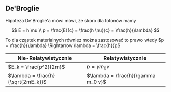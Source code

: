 ## De'Broglie

Hipoteza De'Broglie'a mówi mówi, że skoro dla fotonów mamy

$$
E = h \nu \\
p = \frac{E}{c} = \frac{h \nu}{c} = \frac{h}{\lambda}
$$

To dla cząstek materialnych równiez można zastosować to prawo wtedy $p = \frac{h}{\lambda} \Rightarrow \lambda = \frac{h}{p$

| Nie-Relatywistycznie               | Relatywistycznie                   |
|------------------------------------|------------------------------------|
| $E_k = \frac{p^2}{2m}$             | $p = \gamma m_0 v$                 |
| $\lambda = \frac{h}{\sqrt{2mE_k}}$ | $\lambda = \frac{h}{\gamma m_0 v}$ |
